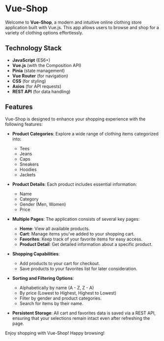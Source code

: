 # Vue-Shop

Welcome to **Vue-Shop**, a modern and intuitive online clothing store application built with Vue.js. This app allows users to browse and shop for a variety of clothing options effortlessly.

## Technology Stack

- **JavaScript** (ES6+)
- **Vue.js** (with the Composition API)
- **Pinia** (state management)
- **Vue Router** (for navigation)
- **CSS** (for styling)
- **Axios** (for API requests)
- **REST API** (for data handling)

## Features

Vue-Shop is designed to enhance your shopping experience with the following features:

- **Product Categories**: Explore a wide range of clothing items categorized into:
  - Tees
  - Jeans
  - Caps
  - Sneakers
  - Hoodies
  - Jackets

- **Product Details**: Each product includes essential information:
  - Name
  - Category
  - Gender (Men, Women)
  - Price

- **Multiple Pages**: The application consists of several key pages:
  - **Home**: View all available products.
  - **Cart**: Manage items you've added to your shopping cart.
  - **Favorites**: Keep track of your favorite items for easy access.
  - **Product Detail**: Get detailed information about a specific product.

- **Shopping Capabilities**:
  - Add products to your cart for checkout.
  - Save products to your favorites list for later consideration.

- **Sorting and Filtering Options**:
  - Alphabetically by name (A - Z, Z - A)
  - By price (Lowest to Highest, Highest to Lowest)
  - Filter by gender and product categories.
  - Search for items by their name.

- **Persistent Storage**: All cart and favorites data is saved via a REST API, ensuring that your selections remain intact even after refreshing the page.

Enjoy shopping with Vue-Shop! Happy browsing!